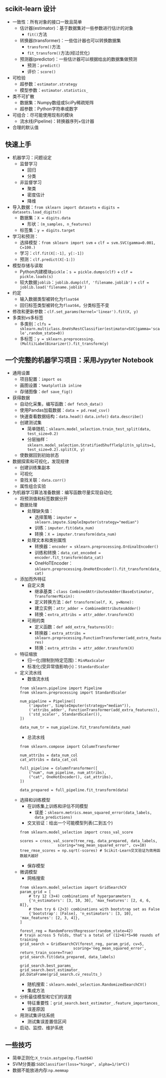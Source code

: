 ## scikit-learn 设计
- 一致性：所有对象的接口一致且简单
    - 估计器(estimator)：基于数据集对一些参数进行估计的对象
        - `fit()`方法   
    - 转换器(transformer)：一些估计器也可以转换数据集
        - `transform()`方法
        - `fit_transform()`方法(经过优化) 
    - 预测器(predictor)：一些估计器可以根据给出的数据集做预测
        - 预测：`predict()`
        - 评价：`score()`
- 可检验
    - 超参数：`estimator.strategy`
    - 模型参数：`estimator.statistics_`
- 类不可扩散
    - 数据集：Numpy数组或SciPy稀疏矩阵
    - 超参数：Python字符串或数字
- 可组合：尽可能使用现有的模块
    - 流水线(Pipeline)：转换器序列+估计器
- 合理的默认值

## 快速上手
- 机器学习：问题设定
    - 监督学习
        - 回归
        - 分类
    - 非监督学习
        - 聚类
        - 密度估计
        - 降维
- 导入数据：`from sklearn import datasets` + `digits = datasets.load_digits()`
    - 数据集：`X = digits.data`
        - 形状：`(m_samples, n_features)`
    - 标签集：`y = digits.target`
- 学习和预测：
    - 选择模型：`from sklearn import svm` + `clf = svm.SVC(gamma=0.001, C=100.)`
    - 学习：`clf.fit(X[:-1], y[:-1])`
    - 预测：`clf.predict(X[-1:])`
- 模型存储与读取
    - Python内建模块`pickle`：`s = pickle.dumps(clf)` + `clf = pickle.loads(s)`
    - 较大数据`joblib`：`joblib.dump(clf, 'filename.joblib')` + `clf = joblib.load('filename.joblib')`
- 约定
    - 输入数据类型被转化为`float64`
    - 回归标签类型被转化为`float64`，分类标签不变
- 修改和更新参数：`clf.set_params(kernel='linear').fit(X, y)`
- 多类别vs多标签
    - 多类别：`clfs = sklearn.multiclass.OneVsRestClassifier(estimator=SVC(gamma='scale',random_state=0))`
    - 多标签：`y = sklearn.preprocessing.(Multi)LabelBinarizer().fit_transform(y)`
## 一个完整的机器学习项目：采用Jypyter Notebook
- 通用设置
    - 项目配置：`import os`
    - 画图设置：`%matplotlib inline`
    - 存储图像：`def save_fig()`
- 获得数据
    - 自动化采集，编写函数：`def fetch_data()`
    - 使用Pandas加载数据：`data = pd.read_csv()`
    - 快速查看数据结构：`data.head()` `data.info()` `data.describe()`
    - 创建测试集
        - 简单随机：`sklearn.model_selection.train_test_split(data, test_size=0.2)`
        - 分层抽样：`sklearn.model_selection.StratifiedShuffleSplit(n_splits=1, test_size=0.2).split(X, y)`
    - 使数据回到初始状态
- 数据探索和可视化，发现规律
    - 创建训练集副本
    - 可视化
    - 查找关联：`data.corr()`
    - 属性组合实验
- 为机器学习算法准备数据：编写函数尽量实现自动化
    - 将预测值和标签数据分开
    - 数据处理
        - 处理缺失值：
            - 选择策略：`imputer = sklearn.impute.SimpleImputer(strategy="median")` 
            - 训练：`imputer.fit(data_num)`
            - 转换：`X = imputer.transform(data_num)`
        - 处理文本和类别属性
            - 转换器：`encoder = sklearn.preprocessing.OrdinalEncoder()`
            - 训练和转换：`data_cat_encoded = encoder.fit_transform(data_cat)`
            - OneHoTEncoder：`sklearn.preprocessing.OneHotEncoder().fit_transform(data_cat)`
    - 添加而外特征
        - 自定义类
            - 继承基类：`class CombinedAttributesAdder(BaseEstimator, TransformerMixin):`
            - 定义转换方法：`def transform(self, X, y=None):`
            - 建立实例：`attr_adder = CombinedAttributesAdder()`
            - 转换：`extra_attribs = attr_adder.transform(X)`
        - 可用的类
            - 定义函数：`def add_extra_features(X):`
            - 转换器：`extra_attribs = sklearn.preprocessing.FunctionTransformer(add_extra_features)`
            - 转换：`extra_attribs = attr_adder.transform(X)`
    - 特征缩放
        - 归一化(限制到特定范围)：`MinMaxScaler`
        - 标准化(受异常值影响小)：`StandardScaler`
    - 定义流水线
        - 数值流水线
        ```
        from sklearn.pipeline import Pipeline
        from sklearn.preprocessing import StandardScaler

        num_pipeline = Pipeline([
            ('imputer', SimpleImputer(strategy="median")),
            ('attribs_adder', FunctionTransformer(add_extra_features)),
            ('std_scaler', StandardScaler()),
        ])

        data_num_tr = num_pipeline.fit_transform(data_num)
        ```
        - 总流水线
        ```
        from sklearn.compose import ColumnTransformer

        num_attribs = data_num_col
        cat_attribs = data_cat_col

        full_pipeline = ColumnTransformer([
            ("num", num_pipeline, num_attribs),
            ("cat", OneHotEncoder(), cat_attribs),
        ])

        data_prepared = full_pipeline.fit_transform(data)

        ``` 
    - 选择和训练模型
        - 在训练集上训练和评估不同模型
            - 误差：`sklearn.metrics.mean_squared_error(data_labels, data_predictions)`
        - 交叉验证：给出一个可能模型列表(二到五个)
        ```
        from sklearn.model_selection import cross_val_score

        scores = cross_val_score(tree_reg, data_prepared, data_labels,
                         scoring="neg_mean_squared_error", cv=10)
        tree_rmse_scores = np.sqrt(-scores) # Scikit-Learn交叉验证为效用函数越大越好
        ``` 
        - 保存模型
    - 微调模型
        - 网格搜索
        ```
        from sklearn.model_selection import GridSearchCV
        param_grid = [
            # try 12 (3×4) combinations of hyperparameters
            {'n_estimators': [3, 10, 30], 'max_features': [2, 4, 6, 8]},
            # then try 6 (2×3) combinations with bootstrap set as False
            {'bootstrap': [False], 'n_estimators': [3, 10], 'max_features': [2, 3, 4]},
        ]

        forest_reg = RandomForestRegressor(random_state=42)
        # train across 5 folds, that's a total of (12+6)*5=90 rounds of training 
        grid_search = GridSearchCV(forest_reg, param_grid, cv=5,
                                scoring='neg_mean_squared_error', return_train_score=True)
        grid_search.fit(data_prepared, data_labels)

        grid_search.best_params_
        grid_search.best_estimator_
        pd.DataFrame(grid_search.cv_results_)
        ``` 
        - 随机搜索：`sklearn.model_selection.RandomizedSearchCV()`
        - 集成方法
    - 分析最佳模型和它们的误差
        - 特征重要性：`grid_search.best_estimator_.feature_importances_`
        - 误差原因
    - 用测试集评估系统
        - 测试集误差置信区间
    - 启动、监控、维护系统

## 一些技巧
- 简单正则化:`X_train.astype(np.float64)`
- SVM分类器:`SGDClassifier(loss="hinge", alpha=1/(m*C))`
- 数据不能放进内存:`np.memmap`